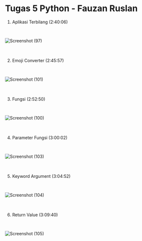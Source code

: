 # Tugas 5 Python - Fauzan Ruslan

1. Aplikasi Terbilang (2:40:06)
<br>

![Screenshot (97)](https://user-images.githubusercontent.com/93021288/141072012-29164865-7cf8-405f-9407-a09b69512e96.png)
<br>
<br>
<br>

2. Emoji Converter (2:45:57)
<br>

![Screenshot (101)](https://user-images.githubusercontent.com/93021288/141077469-4be53b4a-a394-446d-845f-a7fd0b3ca313.png)
<br>
<br>
<br>

3. Fungsi (2:52:50)
<br>

![Screenshot (100)](https://user-images.githubusercontent.com/93021288/141077507-cb5ff88e-1d53-45b1-bd56-728aeb2b99cb.png)
<br>
<br>
<br>

4. Parameter Fungsi (3:00:02)
<br>

![Screenshot (103)](https://user-images.githubusercontent.com/93021288/141080838-59ca7f13-5a2f-4ffd-914c-790ffa5d1880.png)
<br>
<br>
<br>

5. Keyword Argument (3:04:52)
<br>

![Screenshot (104)](https://user-images.githubusercontent.com/93021288/141084354-54950881-ef16-421e-b69b-88480855a802.png)
<br>
<br>
<br>

6.  Return Value (3:09:40)
<br>

![Screenshot (105)](https://user-images.githubusercontent.com/93021288/141086064-b5e5b1e1-ee56-440d-9405-c56e1e4c54d9.png)
